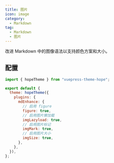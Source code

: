 ```yaml
---
title: 图片
icon: image
category:
  - Markdown
tag:
  - Markdown
  - 图片
---
```


改进 Markdown 中的图像语法以支持颜色方案和大小。

<!-- more -->

## 配置

```js {8,10,12,14} title=".vuepress/config.js"
import { hopeTheme } from "vuepress-theme-hope";

export default {
  theme: hopeTheme({
    plugins: {
      mdEnhance: {
        // 启用 figure
        figure: true,
        // 启用图片懒加载
        imgLazyload: true,
        // 启用图片标记
        imgMark: true,
        // 启用图片大小
        imgSize: true,
      },
    },
  }),
};
```

<!-- @include: @md-enhance/zh/guide/grammar/image.md#after -->
